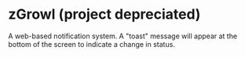zGrowl (project depreciated)
======

A web-based notification system. A "toast" message will appear at the bottom of the screen to indicate a change in status.
